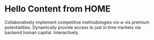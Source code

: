 # Hello Content from **HOME**

Collaboratively implement competitive methodologies vis-a-vis premium potentialities. Dynamically provide access to just in time markets via backend human capital. Interactively.